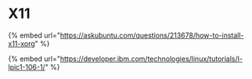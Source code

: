 # X11

{% embed url="https://askubuntu.com/questions/213678/how-to-install-x11-xorg" %}

{% embed url="https://developer.ibm.com/technologies/linux/tutorials/l-lpic1-106-1/" %}



